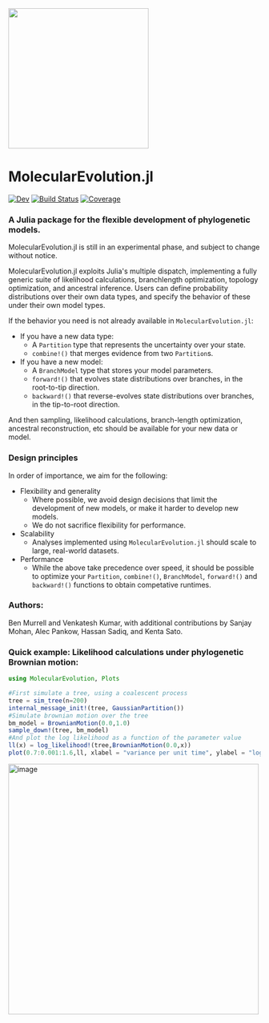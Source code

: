 <img src="https://user-images.githubusercontent.com/1152087/188331266-5e03565b-00a7-490c-a616-50598ca46010.png" width="280">

# MolecularEvolution.jl

<!---[![Stable](https://img.shields.io/badge/docs-stable-blue.svg)](https://MurrellGroup.github.io/MolecularEvolution.jl/stable/)-->
[![Dev](https://img.shields.io/badge/docs-dev-blue.svg)](https://MurrellGroup.github.io/MolecularEvolution.jl/dev/)
[![Build Status](https://github.com/MurrellGroup/MolecularEvolution.jl/actions/workflows/CI.yml/badge.svg?branch=main)](https://github.com/MurrellGroup/MolecularEvolution.jl/actions/workflows/CI.yml?query=branch%3Amain)
[![Coverage](https://codecov.io/gh/MurrellGroup/MolecularEvolution.jl/branch/main/graph/badge.svg)](https://codecov.io/gh/MurrellGroup/MolecularEvolution.jl)

### A Julia package for the flexible development of phylogenetic models.

MolecularEvolution.jl is still in an experimental phase, and subject to change without notice. 

MolecularEvolution.jl exploits Julia's multiple dispatch, implementing a fully generic suite of likelihood calculations, branchlength optimization, topology optimization, and ancestral inference. Users can define probability distributions over their own data types, and specify the behavior of these under their own model types.

If the behavior you need is not already available in `MolecularEvolution.jl`:
- If you have a new data type:
  - A `Partition` type that represents the uncertainty over your state. 
  - `combine!()` that merges evidence from two `Partition`s.
- If you have a new model:
  - A `BranchModel` type that stores your model parameters.
  - `forward!()` that evolves state distributions over branches, in the root-to-tip direction.
  - `backward!()` that reverse-evolves state distributions over branches, in the tip-to-root direction.

And then sampling, likelihood calculations, branch-length optimization, ancestral reconstruction, etc should be available for your new data or model.

### Design principles
In order of importance, we aim for the following:
- Flexibility and generality
  - Where possible, we avoid design decisions that limit the development of new models, or make it harder to develop new models.
  - We do not sacrifice flexibility for performance.
- Scalability
  - Analyses implemented using `MolecularEvolution.jl` should scale to large, real-world datasets.
- Performance
  - While the above take precedence over speed, it should be possible to optimize your `Partition`, `combine!()`, `BranchModel`, `forward!()` and `backward!()` functions to obtain competative runtimes.

### Authors:
Ben Murrell and Venkatesh Kumar, with additional contributions by Sanjay Mohan, Alec Pankow, Hassan Sadiq, and Kenta Sato.

### Quick example: Likelihood calculations under phylogenetic Brownian motion:

```julia
using MolecularEvolution, Plots

#First simulate a tree, using a coalescent process
tree = sim_tree(n=200)
internal_message_init!(tree, GaussianPartition())
#Simulate brownian motion over the tree
bm_model = BrownianMotion(0.0,1.0)
sample_down!(tree, bm_model)
#And plot the log likelihood as a function of the parameter value
ll(x) = log_likelihood!(tree,BrownianMotion(0.0,x))
plot(0.7:0.001:1.6,ll, xlabel = "variance per unit time", ylabel = "log likelihood")
```
<img width="500" alt="image" src="https://user-images.githubusercontent.com/1152087/188332021-051021a9-b571-43c5-9ff9-048de1036892.png">

